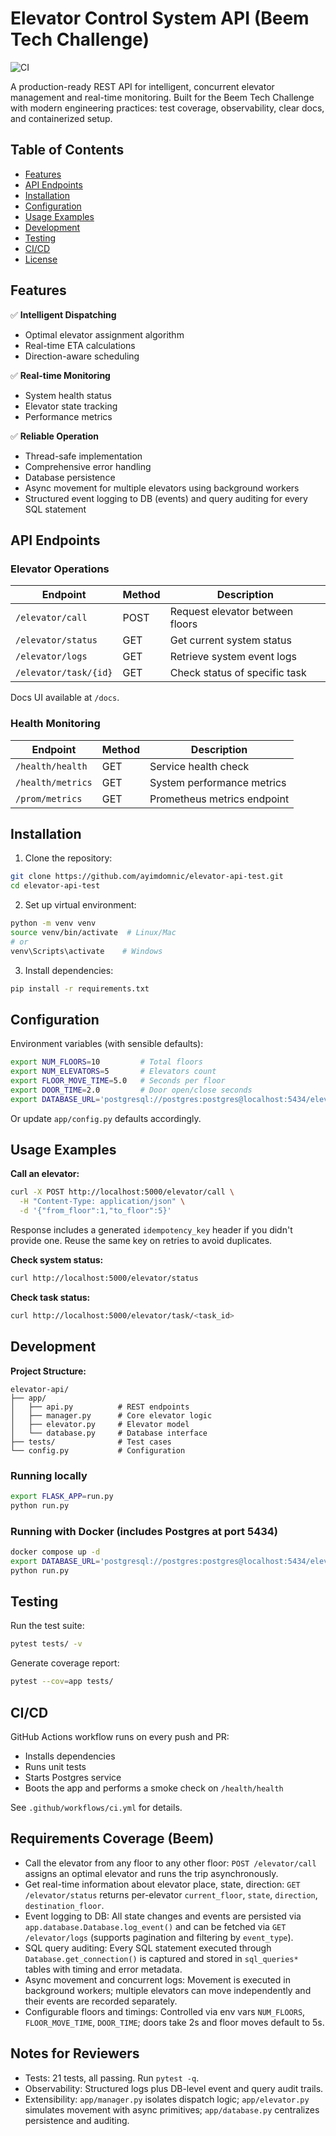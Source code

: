 # Elevator Control System API (Beem Tech Challenge)

![CI](https://github.com/ayimdomnic/elevator-api-test/actions/workflows/ci.yml/badge.svg)

A production-ready REST API for intelligent, concurrent elevator management and real-time monitoring. Built for the Beem Tech Challenge with modern engineering practices: test coverage, observability, clear docs, and containerized setup.

## Table of Contents
- [Features](#features)
- [API Endpoints](#api-endpoints)
- [Installation](#installation)
- [Configuration](#configuration)
- [Usage Examples](#usage-examples)
- [Development](#development)
- [Testing](#testing)
- [CI/CD](#cicd)
- [License](#license)

## Features

✅ **Intelligent Dispatching**
- Optimal elevator assignment algorithm
- Real-time ETA calculations
- Direction-aware scheduling

✅ **Real-time Monitoring**
- System health status
- Elevator state tracking
- Performance metrics

✅ **Reliable Operation**
- Thread-safe implementation
- Comprehensive error handling
- Database persistence
- Async movement for multiple elevators using background workers
- Structured event logging to DB (events) and query auditing for every SQL statement

## API Endpoints

### Elevator Operations
| Endpoint              | Method | Description                          |
|-----------------------|--------|--------------------------------------|
| `/elevator/call`      | POST   | Request elevator between floors      |
| `/elevator/status`    | GET    | Get current system status            |
| `/elevator/logs`      | GET    | Retrieve system event logs           |
| `/elevator/task/{id}` | GET    | Check status of specific task        |

Docs UI available at `/docs`.

### Health Monitoring
| Endpoint            | Method | Description                |
|---------------------|--------|----------------------------|
| `/health/health`    | GET    | Service health check       |
| `/health/metrics`   | GET    | System performance metrics |
| `/prom/metrics`     | GET    | Prometheus metrics endpoint |

## Installation

1. Clone the repository:
```bash
git clone https://github.com/ayimdomnic/elevator-api-test.git
cd elevator-api-test
```

2. Set up virtual environment:
```bash
python -m venv venv
source venv/bin/activate  # Linux/Mac
# or
venv\Scripts\activate    # Windows
```

3. Install dependencies:
```bash
pip install -r requirements.txt
```

## Configuration

Environment variables (with sensible defaults):

```bash
export NUM_FLOORS=10         # Total floors
export NUM_ELEVATORS=5       # Elevators count
export FLOOR_MOVE_TIME=5.0   # Seconds per floor
export DOOR_TIME=2.0         # Door open/close seconds
export DATABASE_URL='postgresql://postgres:postgres@localhost:5434/elevator_api'
```

Or update `app/config.py` defaults accordingly.

## Usage Examples

**Call an elevator:**
```bash
curl -X POST http://localhost:5000/elevator/call \
  -H "Content-Type: application/json" \
  -d '{"from_floor":1,"to_floor":5}'
```
Response includes a generated `idempotency_key` header if you didn't provide one. Reuse the same key on retries to avoid duplicates.

**Check system status:**
```bash
curl http://localhost:5000/elevator/status
```

**Check task status:**
```bash
curl http://localhost:5000/elevator/task/<task_id>
```

## Development

**Project Structure:**
```
elevator-api/
├── app/
│   ├── api.py          # REST endpoints
│   ├── manager.py      # Core elevator logic
│   ├── elevator.py     # Elevator model
│   └── database.py     # Database interface
├── tests/              # Test cases
└── config.py           # Configuration
```

### Running locally

```bash
export FLASK_APP=run.py
python run.py
```

### Running with Docker (includes Postgres at port 5434)

```bash
docker compose up -d
export DATABASE_URL='postgresql://postgres:postgres@localhost:5434/elevator_api'
python run.py
```

## Testing

Run the test suite:
```bash
pytest tests/ -v
```

Generate coverage report:
```bash
pytest --cov=app tests/
```

## CI/CD

GitHub Actions workflow runs on every push and PR:
- Installs dependencies
- Runs unit tests
- Starts Postgres service
- Boots the app and performs a smoke check on `/health/health`

See `.github/workflows/ci.yml` for details.

## Requirements Coverage (Beem)

- Call the elevator from any floor to any other floor: `POST /elevator/call` assigns an optimal elevator and runs the trip asynchronously.
- Get real-time information about elevator place, state, direction: `GET /elevator/status` returns per-elevator `current_floor`, `state`, `direction`, `destination_floor`.
- Event logging to DB: All state changes and events are persisted via `app.database.Database.log_event()` and can be fetched via `GET /elevator/logs` (supports pagination and filtering by `event_type`).
- SQL query auditing: Every SQL statement executed through `Database.get_connection()` is captured and stored in `sql_queries*` tables with timing and error metadata.
- Async movement and concurrent logs: Movement is executed in background workers; multiple elevators can move independently and their events are recorded separately.
- Configurable floors and timings: Controlled via env vars `NUM_FLOORS`, `FLOOR_MOVE_TIME`, `DOOR_TIME`; doors take 2s and floor moves default to 5s.

## Notes for Reviewers

- Tests: 21 tests, all passing. Run `pytest -q`.
- Observability: Structured logs plus DB-level event and query audit trails.
- Extensibility: `app/manager.py` isolates dispatch logic; `app/elevator.py` simulates movement with async primitives; `app/database.py` centralizes persistence and auditing.
